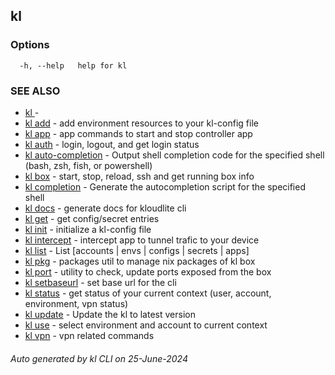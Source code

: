 ## kl





### Options

```
  -h, --help   help for kl

```

### SEE ALSO

* [kl ](kl_.md)  - 
* [kl add](kl_add.md)  - add environment resources to your kl-config file
* [kl app](kl_app.md)  - app commands to start and stop controller app
* [kl auth](kl_auth.md)  - login, logout, and get login status
* [kl auto-completion](kl_auto-completion.md)  - Output shell completion code for the specified shell (bash, zsh, fish, or powershell)
* [kl box](kl_box.md)  - start, stop, reload, ssh and get running box info
* [kl completion](kl_completion.md)  - Generate the autocompletion script for the specified shell
* [kl docs](kl_docs.md)  - generate docs for kloudlite cli
* [kl get](kl_get.md)  - get config/secret entries
* [kl init](kl_init.md)  - initialize a kl-config file
* [kl intercept](kl_intercept.md)  - intercept app to tunnel trafic to your device
* [kl list](kl_list.md)  - List [accounts | envs | configs | secrets | apps]
* [kl pkg](kl_pkg.md)  - packages util to manage nix packages of kl box
* [kl port](kl_port.md)  - utility to check, update ports exposed from the box
* [kl setbaseurl](kl_setbaseurl.md)  - set base url for the cli
* [kl status](kl_status.md)  - get status of your current context (user, account, environment, vpn status)
* [kl update](kl_update.md)  - Update the kl to latest version
* [kl use](kl_use.md)  - select environment and account to current context
* [kl vpn](kl_vpn.md)  - vpn related commands

###### Auto generated by kl CLI on 25-June-2024
